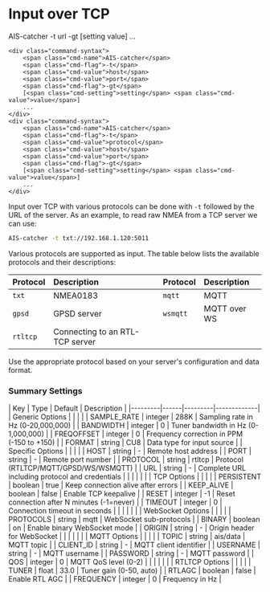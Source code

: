 # Input over TCP
<div class="command-container">
      <div class="command-syntax">
        <span class="cmd-name">AIS-catcher</span>
        <span class="cmd-flag">-t</span>
        <span class="cmd-value">url</span>
        <span class="cmd-flag">-gt</span>
        [<span class="cmd-setting">setting</span> <span class="cmd-value">value</span>]
        ...
    </div>

    <div class="command-syntax">
        <span class="cmd-name">AIS-catcher</span>
        <span class="cmd-flag">-t</span>
        <span class="cmd-value">host</span>
        <span class="cmd-value">port</span>
        <span class="cmd-flag">-gt</span>
        [<span class="cmd-setting">setting</span> <span class="cmd-value">value</span>]
        ...
    </div>
    <div class="command-syntax">
        <span class="cmd-name">AIS-catcher</span>
        <span class="cmd-flag">-t</span>
        <span class="cmd-value">protocol</span>
        <span class="cmd-value">host</span>
        <span class="cmd-value">port</span>
        <span class="cmd-flag">-gt</span>
        [<span class="cmd-setting">setting</span> <span class="cmd-value">value</span>]
        ...
    </div>
</div>

Input over TCP with various protocols can be done with `-t` followed by the URL of the server. As an example, to read raw NMEA from a TCP server we can use:
```bash
AIS-catcher -t txt://192.168.1.120:5011
```

Various protocols are supported as input. The table below lists the available protocols and their descriptions:

| Protocol | Description                                  | Protocol | Description                                   |
| :------- | :------------------------------------------- |------- | :------------------------------------------- |
| `txt`    |  NMEA0183                               |`mqtt`   | MQTT                       |
| `gpsd`   | GPSD server                            | `wsmqtt` | MQTT over WS                       |
| `rtltcp` | Connecting to an RTL-TCP server           |

Use the appropriate protocol based on your server's configuration and data format. 

### Summary Settings

<div class="input-table" markdown>
| Key | Type | Default | Description |
|---------|------|---------|-------------|
| Generic Options | | | |
| <span class="cmd-setting">SAMPLE_RATE</span> | integer | <span class="cmd-value">288K</span> | Sampling rate in Hz (0-20,000,000) |
| <span class="cmd-setting">BANDWIDTH</span> | integer | <span class="cmd-value">0</span> | Tuner bandwidth in Hz (0-1,000,000) |
| <span class="cmd-setting">FREQOFFSET</span> | integer | <span class="cmd-value">0</span> | Frequency correction in PPM (-150 to +150) |
| <span class="cmd-setting">FORMAT</span> | string | <span class="cmd-value">CU8</span> | Data type for input source |
| Specific Options | | | |
| <span class="cmd-setting">HOST</span> | string | <span class="cmd-value">-</span> | Remote host address |
| <span class="cmd-setting">PORT</span> | string | <span class="cmd-value">-</span> | Remote port number |
| <span class="cmd-setting">PROTOCOL</span> | string | <span class="cmd-value">rtltcp</span> | Protocol (RTLTCP/MQTT/GPSD/WS/WSMQTT) |
| <span class="cmd-setting">URL</span> | string | <span class="cmd-value">-</span> | Complete URL including protocol and credentials |
| | | | |
| TCP Options | | | |
| <span class="cmd-setting">PERSISTENT</span> | boolean | <span class="cmd-value">true</span> | Keep connection alive after errors |
| <span class="cmd-setting">KEEP_ALIVE</span> | boolean | <span class="cmd-value">false</span> | Enable TCP keepalive |
| <span class="cmd-setting">RESET</span> | integer | <span class="cmd-value">-1</span> | Reset connection after N minutes (-1=never) |
| <span class="cmd-setting">TIMEOUT</span> | integer | <span class="cmd-value">0</span> | Connection timeout in seconds |
| | | | |
| WebSocket Options | | | |
| <span class="cmd-setting">PROTOCOLS</span> | string | <span class="cmd-value">mqtt</span> | WebSocket sub-protocols |
| <span class="cmd-setting">BINARY</span> | boolean | <span class="cmd-value">on</span> | Enable binary WebSocket mode |
| <span class="cmd-setting">ORIGIN</span> | string | <span class="cmd-value">-</span> | Origin header for WebSocket |
| | | | |
| MQTT Options | | | |
| <span class="cmd-setting">TOPIC</span> | string | <span class="cmd-value">ais/data</span> | MQTT topic |
| <span class="cmd-setting">CLIENT_ID</span> | string | <span class="cmd-value">-</span> | MQTT client identifier |
| <span class="cmd-setting">USERNAME</span> | string | <span class="cmd-value">-</span> | MQTT username |
| <span class="cmd-setting">PASSWORD</span> | string | <span class="cmd-value">-</span> | MQTT password |
| <span class="cmd-setting">QOS</span> | integer | <span class="cmd-value">0</span> | MQTT QoS level (0-2) |
| | | | |
| RTLTCP Options | | | |
| <span class="cmd-setting">TUNER</span> | float | <span class="cmd-value">33.0</span> | Tuner gain (0-50, auto) |
| <span class="cmd-setting">RTLAGC</span> | boolean | <span class="cmd-value">false</span> | Enable RTL AGC |
| <span class="cmd-setting">FREQUENCY</span> | integer | <span class="cmd-value">0</span> | Frequency in Hz |
</div>